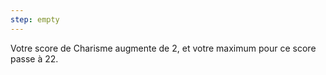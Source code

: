 ```yaml
---
step: empty
---
```

Votre score de Charisme augmente de 2, et votre maximum pour ce score passe à 22.
